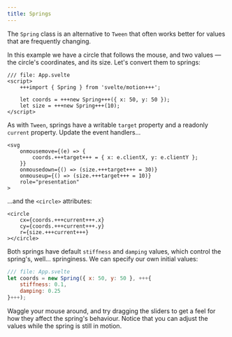 ```yaml
---
title: Springs
---
```


The `Spring` class is an alternative to `Tween` that often works better for values that are frequently changing.

In this example we have a circle that follows the mouse, and two values — the circle's coordinates, and its size. Let's convert them to springs:

```svelte
/// file: App.svelte
<script>
	+++import { Spring } from 'svelte/motion+++';

	let coords = +++new Spring+++({ x: 50, y: 50 });
	let size = +++new Spring+++(10);
</script>
```

As with `Tween`, springs have a writable `target` property and a readonly `current` property. Update the event handlers...

```svelte
<svg
	onmousemove={(e) => {
		coords.+++target+++ = { x: e.clientX, y: e.clientY };
	}}
	onmousedown={() => (size.+++target+++ = 30)}
	onmouseup={() => (size.+++target+++ = 10)}
	role="presentation"
>
```

...and the `<circle>` attributes:

```svelte
<circle
	cx={coords.+++current+++.x}
	cy={coords.+++current+++.y}
	r={size.+++current+++}
></circle>
```

Both springs have default `stiffness` and `damping` values, which control the spring's, well... springiness. We can specify our own initial values:

```js
/// file: App.svelte
let coords = new Spring({ x: 50, y: 50 }, +++{
	stiffness: 0.1,
	damping: 0.25
}+++);
```

Waggle your mouse around, and try dragging the sliders to get a feel for how they affect the spring's behaviour. Notice that you can adjust the values while the spring is still in motion.
